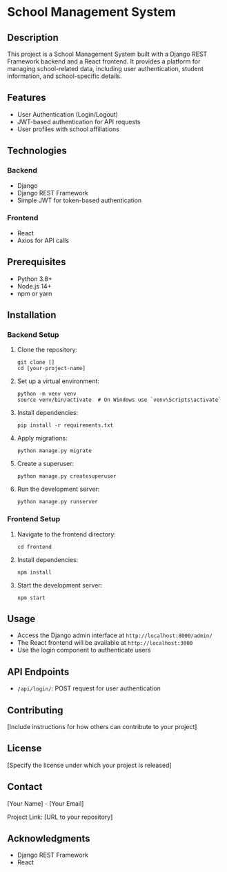 # School Management System

## Description
This project is a School Management System built with a Django REST Framework backend and a React frontend. It provides a platform for managing school-related data, including user authentication, student information, and school-specific details.

## Features
- User Authentication (Login/Logout)
- JWT-based authentication for API requests
- User profiles with school affiliations

## Technologies
### Backend
- Django
- Django REST Framework
- Simple JWT for token-based authentication

### Frontend
- React
- Axios for API calls

## Prerequisites
- Python 3.8+
- Node.js 14+
- npm or yarn

## Installation

### Backend Setup
1. Clone the repository:
   ```
   git clone []
   cd [your-project-name]
   ```

2. Set up a virtual environment:
   ```
   python -m venv venv
   source venv/bin/activate  # On Windows use `venv\Scripts\activate`
   ```

3. Install dependencies:
   ```
   pip install -r requirements.txt
   ```

4. Apply migrations:
   ```
   python manage.py migrate
   ```

5. Create a superuser:
   ```
   python manage.py createsuperuser
   ```

6. Run the development server:
   ```
   python manage.py runserver
   ```

### Frontend Setup
1. Navigate to the frontend directory:
   ```
   cd frontend
   ```

2. Install dependencies:
   ```
   npm install
   ```

3. Start the development server:
   ```
   npm start
   ```

## Usage
- Access the Django admin interface at `http://localhost:8000/admin/`
- The React frontend will be available at `http://localhost:3000`
- Use the login component to authenticate users

## API Endpoints
- `/api/login/`: POST request for user authentication

## Contributing
[Include instructions for how others can contribute to your project]

## License
[Specify the license under which your project is released]

## Contact
[Your Name] - [Your Email]

Project Link: [URL to your repository]

## Acknowledgments
- Django REST Framework
- React
